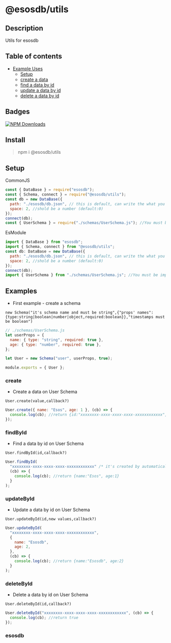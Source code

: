 # @esosdb/utils

## Description

Utils for esosdb

## Table of contents

- [Example Uses](#examples)
  - [Setup](#setup)
  - [create a data](#create)
  - [find a data by id](#findbyid)
  - [update a data by id](#updatebyid)
  - [delete a data by id](#deletebyid)

## Badges

[![NPM Downloads](https://img.shields.io/npm/dt/@esosdb/utils.svg?style=flat-square)](https://www.npmjs.com/package/@esosdb/utils)

## Install

> npm i @esosdb/utils

## Setup

CommonJS

```js
const { DataBase } = require("esosdb");
const { Schema, connect } = require("@esosdb/utils");
const db = new DataBase({
  path: "./esosdb/db.json", // this is default, can write the what you want
  space: 2, //shold be a number (default:0)
});
connect(db);
const { UserSchema } = require("./schemas/UserSchema.js"); //You must be import after connect() function
```

EsModule

```js
import { DataBase } from "esosdb";
import { Schema, connect } from "@esosdb/utils";
const db: DataBase = new DataBase({
  path: "./esosdb/db.json", // this is default, can write the what you want
  space: 2, //shold be a number (default:0)
});
connect(db);
import { UserSchema } from "./schemas/UserSchema.js"; //You must be import after connect() function
```

## Examples

- First example - create a schema

`new Schema("it's schema name and must be string",{"props' names":{type:string|boolean|number|object,required:boolean}},"timestamps must be boolean")`

```js
// ./schemas/UserSchema.js
let userProps = {
  name: { type: "string", required: true },
  age: { type: "number", required: true },
};

let User = new Schema("user", userProps, true);

module.exports = { User };
```

### create

- Create a data on User Schema

`User.create(value,callback?)`

```js
User.create({ name: "Esos", age: 1 }, (cb) => {
  console.log(cb); //return {id:"xxxxxxxx-xxxx-xxxx-xxxx-xxxxxxxxxxxx",name:"Esos",age:1,updatedAt:1970-01-01T01:00:00.000Z,createdAt:1970-01-01T01:00:00.000Z}
});
```

### findById

- Find a data by id on User Schema

`User.findById(id,callback?)`

```js
User.findById(
  "xxxxxxxx-xxxx-xxxx-xxxx-xxxxxxxxxxxx" /* it's created by automatically, you can create as manually, just add to Schema*/,
  (cb) => {
    console.log(cb); //return {name:"Esos", age:1}
  }
);
```

### updateById

- Update a data by id on User Schema

`User.updateById(id,new values,callback?)`

```js
User.updateById(
  "xxxxxxxx-xxxx-xxxx-xxxx-xxxxxxxxxxxx",
  {
    name: "Esosdb",
    age: 2,
  },
  (cb) => {
    console.log(cb); //return {name:"Esosdb", age:2}
  }
);
```

### deleteById

- Delete a data by id on User Schema

`User.deleteById(id,callback?)`

```js
User.deleteById("xxxxxxxx-xxxx-xxxx-xxxx-xxxxxxxxxxxx", (cb) => {
  console.log(cb); //return true
});
```

### esosdb
